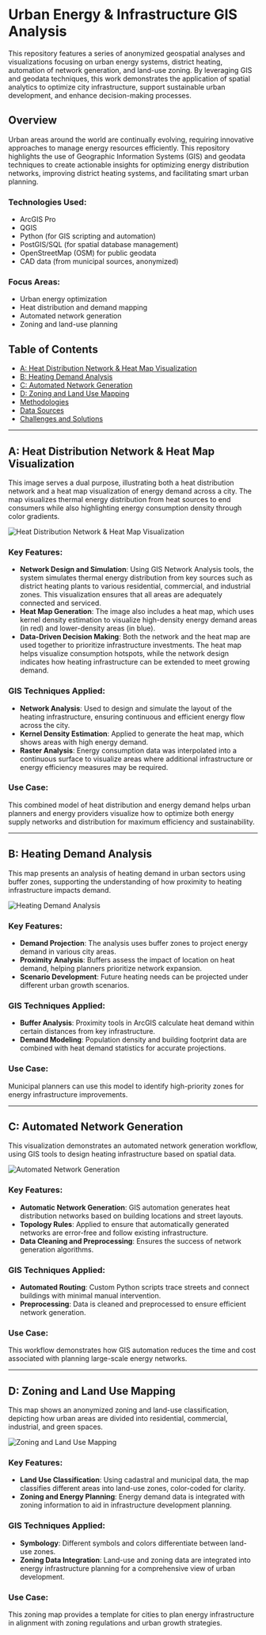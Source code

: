 # Urban Energy & Infrastructure GIS Analysis

This repository features a series of anonymized geospatial analyses and visualizations focusing on urban energy systems, district heating, automation of network generation, and land-use zoning. By leveraging GIS and geodata techniques, this work demonstrates the application of spatial analytics to optimize city infrastructure, support sustainable urban development, and enhance decision-making processes.

## Overview

Urban areas around the world are continually evolving, requiring innovative approaches to manage energy resources efficiently. This repository highlights the use of Geographic Information Systems (GIS) and geodata techniques to create actionable insights for optimizing energy distribution networks, improving district heating systems, and facilitating smart urban planning.

### Technologies Used:
- ArcGIS Pro
- QGIS
- Python (for GIS scripting and automation)
- PostGIS/SQL (for spatial database management)
- OpenStreetMap (OSM) for public geodata
- CAD data (from municipal sources, anonymized)

### Focus Areas:
- Urban energy optimization
- Heat distribution and demand mapping
- Automated network generation
- Zoning and land-use planning

## Table of Contents
- [A: Heat Distribution Network & Heat Map Visualization](#a-heat-distribution-network--heat-map-visualization)
- [B: Heating Demand Analysis](#b-heating-demand-analysis)
- [C: Automated Network Generation](#c-automated-network-generation)
- [D: Zoning and Land Use Mapping](#d-zoning-and-land-use-mapping)
- [Methodologies](#methodologies)
- [Data Sources](#data-sources)
- [Challenges and Solutions](#challenges-and-solutions)

---

## A: Heat Distribution Network & Heat Map Visualization

This image serves a dual purpose, illustrating both a heat distribution network and a heat map visualization of energy demand across a city. The map visualizes thermal energy distribution from heat sources to end consumers while also highlighting energy consumption density through color gradients.

![Heat Distribution Network & Heat Map Visualization](images/A%20Heat%20Map%20Visualization%20-%20Melanie%20Netzband%20-%20Case%20Study.png)

### Key Features:
- **Network Design and Simulation**: Using GIS Network Analysis tools, the system simulates thermal energy distribution from key sources such as district heating plants to various residential, commercial, and industrial zones. This visualization ensures that all areas are adequately connected and serviced.
- **Heat Map Generation**: The image also includes a heat map, which uses kernel density estimation to visualize high-density energy demand areas (in red) and lower-density areas (in blue).
- **Data-Driven Decision Making**: Both the network and the heat map are used together to prioritize infrastructure investments. The heat map helps visualize consumption hotspots, while the network design indicates how heating infrastructure can be extended to meet growing demand.

### GIS Techniques Applied:
- **Network Analysis**: Used to design and simulate the layout of the heating infrastructure, ensuring continuous and efficient energy flow across the city.
- **Kernel Density Estimation**: Applied to generate the heat map, which shows areas with high energy demand.
- **Raster Analysis**: Energy consumption data was interpolated into a continuous surface to visualize areas where additional infrastructure or energy efficiency measures may be required.

### Use Case:
This combined model of heat distribution and energy demand helps urban planners and energy providers visualize how to optimize both energy supply networks and distribution for maximum efficiency and sustainability.

---

## B: Heating Demand Analysis

This map presents an analysis of heating demand in urban sectors using buffer zones, supporting the understanding of how proximity to heating infrastructure impacts demand.

![Heating Demand Analysis](images/B%20Heating%20Demand%20Analysis%20-%20Melanie%20Netzband%20-%20Case%20Study.png)

### Key Features:
- **Demand Projection**: The analysis uses buffer zones to project energy demand in various city areas.
- **Proximity Analysis**: Buffers assess the impact of location on heat demand, helping planners prioritize network expansion.
- **Scenario Development**: Future heating needs can be projected under different urban growth scenarios.

### GIS Techniques Applied:
- **Buffer Analysis**: Proximity tools in ArcGIS calculate heat demand within certain distances from key infrastructure.
- **Demand Modeling**: Population density and building footprint data are combined with heat demand statistics for accurate projections.

### Use Case:
Municipal planners can use this model to identify high-priority zones for energy infrastructure improvements.

---

## C: Automated Network Generation

This visualization demonstrates an automated network generation workflow, using GIS tools to design heating infrastructure based on spatial data.

![Automated Network Generation](images/C%20Automated%20Network%20Generation%20-%20Modelbuilder%20solution%20-%20Melanie%20Netzband%20-%20Case%20Study.png)

### Key Features:
- **Automatic Network Generation**: GIS automation generates heat distribution networks based on building locations and street layouts.
- **Topology Rules**: Applied to ensure that automatically generated networks are error-free and follow existing infrastructure.
- **Data Cleaning and Preprocessing**: Ensures the success of network generation algorithms.

### GIS Techniques Applied:
- **Automated Routing**: Custom Python scripts trace streets and connect buildings with minimal manual intervention.
- **Preprocessing**: Data is cleaned and preprocessed to ensure efficient network generation.

### Use Case:
This workflow demonstrates how GIS automation reduces the time and cost associated with planning large-scale energy networks.

---

## D: Zoning and Land Use Mapping

This map shows an anonymized zoning and land-use classification, depicting how urban areas are divided into residential, commercial, industrial, and green spaces.

![Zoning and Land Use Mapping](images/D%20Zoning%20and%20Land%20Use%20Mapping%20-%20Scenario%20Development-%20Melanie%20Netzband%20-%20Case%20Study%20-%20clean.png)

### Key Features:
- **Land Use Classification**: Using cadastral and municipal data, the map classifies different areas into land-use zones, color-coded for clarity.
- **Zoning and Energy Planning**: Energy demand data is integrated with zoning information to aid in infrastructure development planning.

### GIS Techniques Applied:
- **Symbology**: Different symbols and colors differentiate between land-use zones.
- **Zoning Data Integration**: Land-use and zoning data are integrated into energy infrastructure planning for a comprehensive view of urban development.

### Use Case:
This zoning map provides a template for cities to plan energy infrastructure in alignment with zoning regulations and urban growth strategies.
